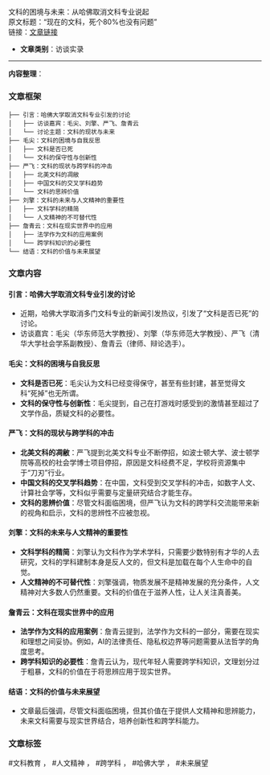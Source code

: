 文科的困境与未来：从哈佛取消文科专业说起  
  原文标题：“现在的文科，死个80%也没有问题”  
  链接：[文章链接](https://mp.weixin.qq.com/s/HjjzQ7C85gvl3VE0sP0GpQ)  

- **文章类别**：访谈实录  

---

**内容整理**：  

### 文章框架  
```
├── 引言：哈佛大学取消文科专业引发的讨论
│   ├── 访谈嘉宾：毛尖、刘擎、严飞、詹青云
│   └── 讨论主题：文科的现状与未来
├── 毛尖：文科的困境与自我反思
│   ├── 文科是否已死
│   └── 文科的保守性与创新性
├── 严飞：文科的现状与跨学科的冲击
│   ├── 北美文科的凋敝
│   ├── 中国文科的交叉学科趋势
│   └── 文科的思辨价值
├── 刘擎：文科的未来与人文精神的重要性
│   ├── 文科学科的精简
│   └── 人文精神的不可替代性
├── 詹青云：文科在现实世界中的应用
│   ├── 法学作为文科的应用案例
│   └── 跨学科知识的必要性
└── 结语：文科的价值与未来展望
```

### 文章内容  
#### 引言：哈佛大学取消文科专业引发的讨论  
- 近期，哈佛大学取消多门文科专业的新闻引发热议，引发了“文科是否已死”的讨论。  
- 访谈嘉宾：毛尖（华东师范大学教授）、刘擎（华东师范大学教授）、严飞（清华大学社会学系副教授）、詹青云（律师、辩论选手）。  

#### 毛尖：文科的困境与自我反思  
- **文科是否已死**：毛尖认为文科已经变得保守，甚至有些封建，甚至觉得文科“死掉”也无所谓。  
- **文科的保守性与创新性**：毛尖提到，自己在打游戏时感受到的激情甚至超过了文学作品，质疑文科的必要性。  

#### 严飞：文科的现状与跨学科的冲击  
- **北美文科的凋敝**：严飞提到北美文科专业不断停招，如波士顿大学、波士顿学院等高校的社会学博士项目停招，原因是文科经费不足，学校将资源集中于“刀刃”行业。  
- **中国文科的交叉学科趋势**：在中国，文科受到交叉学科的冲击，如数字人文、计算社会学等，文科似乎需要与定量研究结合才能生存。  
- **文科的思辨价值**：尽管文科面临困境，但严飞认为文科的跨学科交流能带来新的视角和启示，文科的思辨性不应被忽视。  

#### 刘擎：文科的未来与人文精神的重要性  
- **文科学科的精简**：刘擎认为文科作为学术学科，只需要少数特别有才华的人去研究，文科的学科建制本身是反人文的，但文科是加载在每个人生命中的自觉。  
- **人文精神的不可替代性**：刘擎强调，物质发展不是精神发展的充分条件，人文精神对大多数人仍然重要。文科的价值在于滋养人性，让人关注真善美。  

#### 詹青云：文科在现实世界中的应用  
- **法学作为文科的应用案例**：詹青云提到，法学作为文科的一部分，需要在现实和理想之间妥协。例如，AI的法律责任、隐私权边界等问题需要从法哲学的角度思考。  
- **跨学科知识的必要性**：詹青云认为，现代年轻人需要跨学科知识，文理划分过于粗暴，文科的价值在于将思辨应用于现实世界。  

#### 结语：文科的价值与未来展望  
- 文章最后强调，尽管文科面临困境，但其价值在于提供人文精神和思辨能力，未来文科需要与现实世界结合，培养创新性和跨学科能力。  

### 文章标签  
#文科教育 ， #人文精神 ， #跨学科 ， #哈佛大学 ， #未来展望